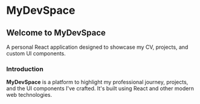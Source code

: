 # MyDevSpace

## Welcome to MyDevSpace

A personal React application designed to showcase my CV, projects, and custom UI components.

### Introduction

**MyDevSpace** is a platform to highlight my professional journey, projects, and the UI components I've crafted. It's built using React and other modern web technologies.